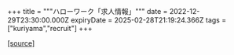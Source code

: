 +++
title = """ハローワーク「求人情報」"""
date = 2022-12-29T23:30:00.000Z
expiryDate = 2025-02-28T21:19:24.366Z
tags = ["kuriyama","recruit"]
+++


[[source]](https://www.town.kuriyama.hokkaido.jp/soshiki/51/20382.html)
